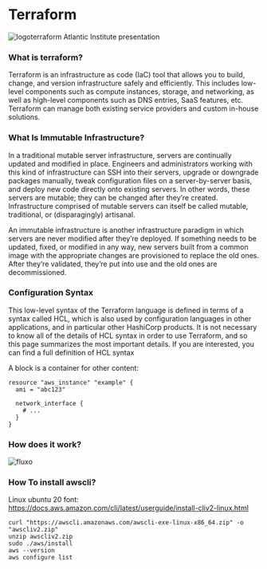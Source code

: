 # Terraform
![logoterraform](https://4matt.com.br/wp-content/uploads/2020/09/TerraForm-Logo-2.png)
Atlantic Institute presentation

### What is terraform?

Terraform is an infrastructure as code (IaC) tool that allows you to build, change, and version infrastructure safely and efficiently. This includes low-level components such as compute instances, storage, and networking, as well as high-level components such as DNS entries, SaaS features, etc. Terraform can manage both existing service providers and custom in-house solutions.

### What Is Immutable Infrastructure?

In a traditional mutable server infrastructure, servers are continually updated and modified in place. Engineers and administrators working with this kind of infrastructure can SSH into their servers, upgrade or downgrade packages manually, tweak configuration files on a server-by-server basis, and deploy new code directly onto existing servers. In other words, these servers are mutable; they can be changed after they’re created. Infrastructure comprised of mutable servers can itself be called mutable, traditional, or (disparagingly) artisanal.

An immutable infrastructure is another infrastructure paradigm in which servers are never modified after they’re deployed. If something needs to be updated, fixed, or modified in any way, new servers built from a common image with the appropriate changes are provisioned to replace the old ones. After they’re validated, they’re put into use and the old ones are decommissioned.

### Configuration Syntax

This low-level syntax of the Terraform language is defined in terms of a syntax called HCL, which is also used by configuration languages in other applications, and in particular other HashiCorp products. It is not necessary to know all of the details of HCL syntax in order to use Terraform, and so this page summarizes the most important details. If you are interested, you can find a full definition of HCL syntax

A block is a container for other content:

```
resource "aws_instance" "example" {
  ami = "abc123"

  network_interface {
    # ...
  }
}
```

### How does it work?

![fluxo](https://drek4537l1klr.cloudfront.net/winkler/v-8/Figures/02_10.png)

### How To install awscli?
Linux ubuntu 20
font: https://docs.aws.amazon.com/cli/latest/userguide/install-cliv2-linux.html
```
curl "https://awscli.amazonaws.com/awscli-exe-linux-x86_64.zip" -o "awscliv2.zip"
unzip awscliv2.zip
sudo ./aws/install
aws --version
aws configure list
```
